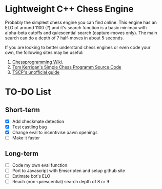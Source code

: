 # Lightweight C++ Chess Engine

Probably the simplest chess engine you can find online. This engine has an ELO of around 1100 (?) and it's search function is a basic minimax with alpha-beta cutoffs and quiescential search (capture-moves only). The main search can do a depth of 7 half-moves in about 5 seconds.

If you are looking to better understand chess engines or even code your own, the following sites may be useful:
1. [Chessprogramming Wiki](https://www.chessprogramming.org/Main_Page).
2. [Tom Kerrigan's Simple Chess Programm Source Code](http://www.tckerrigan.com/Chess/TSCP/)
3. [TSCP's unofficial guide](https://sites.google.com/site/tscpchess/home)

# TO-DO List

## Short-term
- [x] Add checkmate detection
- [x] Test castling bug
- [x] Change eval to incentivise pawn openings
- [ ] Make it faster

## Long-term
- [ ] Code my own eval function
- [ ] Port to Javascript with Emscripten and setup github site
- [ ] Estimate bot's ELO
- [ ] Reach (non-quiescential) search depth of 8 or 9